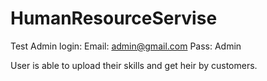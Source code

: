 # HumanResourceServise

Test Admin login: 
Email: admin@gmail.com
Pass: Admin


User is able to upload their skills and get heir by customers.
